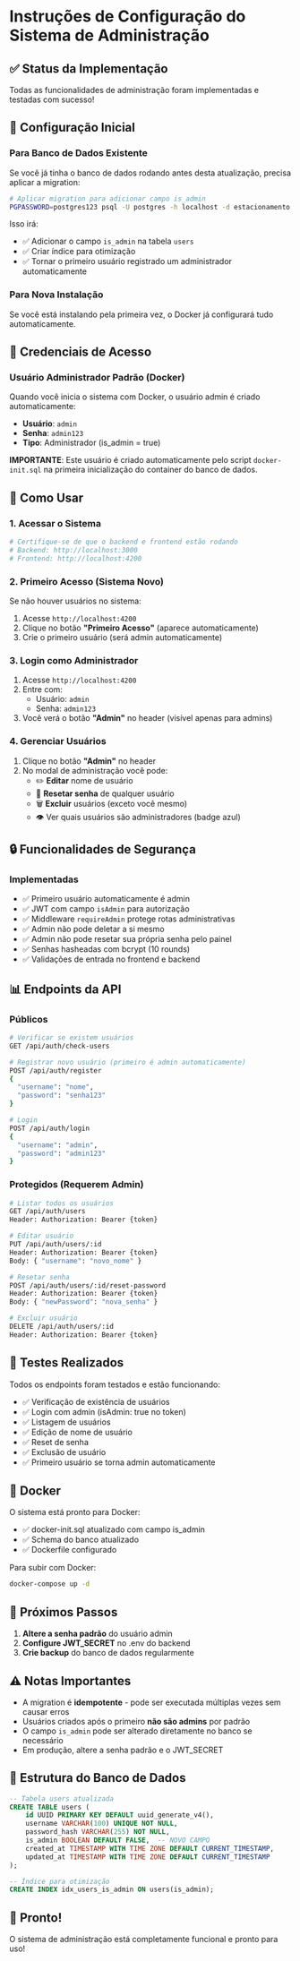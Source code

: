 # Instruções de Configuração do Sistema de Administração

## ✅ Status da Implementação

Todas as funcionalidades de administração foram implementadas e testadas com sucesso!

## 🔧 Configuração Inicial

### Para Banco de Dados Existente

Se você já tinha o banco de dados rodando antes desta atualização, precisa aplicar a migration:

```bash
# Aplicar migration para adicionar campo is_admin
PGPASSWORD=postgres123 psql -U postgres -h localhost -d estacionamento -f backend/database/migration_add_admin.sql
```

Isso irá:
- ✅ Adicionar o campo `is_admin` na tabela `users`
- ✅ Criar índice para otimização
- ✅ Tornar o primeiro usuário registrado um administrador automaticamente

### Para Nova Instalação

Se você está instalando pela primeira vez, o Docker já configurará tudo automaticamente.

## 👤 Credenciais de Acesso

### Usuário Administrador Padrão (Docker)
Quando você inicia o sistema com Docker, o usuário admin é criado automaticamente:
- **Usuário**: `admin`
- **Senha**: `admin123`
- **Tipo**: Administrador (is_admin = true)

**IMPORTANTE**: Este usuário é criado automaticamente pelo script `docker-init.sql` na primeira inicialização do container do banco de dados.

## 🚀 Como Usar

### 1. Acessar o Sistema

```bash
# Certifique-se de que o backend e frontend estão rodando
# Backend: http://localhost:3000
# Frontend: http://localhost:4200
```

### 2. Primeiro Acesso (Sistema Novo)

Se não houver usuários no sistema:
1. Acesse `http://localhost:4200`
2. Clique no botão **"Primeiro Acesso"** (aparece automaticamente)
3. Crie o primeiro usuário (será admin automaticamente)

### 3. Login como Administrador

1. Acesse `http://localhost:4200`
2. Entre com:
   - Usuário: `admin`
   - Senha: `admin123`
3. Você verá o botão **"Admin"** no header (visível apenas para admins)

### 4. Gerenciar Usuários

1. Clique no botão **"Admin"** no header
2. No modal de administração você pode:
   - ✏️ **Editar** nome de usuário
   - 🔑 **Resetar senha** de qualquer usuário
   - 🗑️ **Excluir** usuários (exceto você mesmo)
   - 👁️ Ver quais usuários são administradores (badge azul)

## 🔒 Funcionalidades de Segurança

### Implementadas
- ✅ Primeiro usuário automaticamente é admin
- ✅ JWT com campo `isAdmin` para autorização
- ✅ Middleware `requireAdmin` protege rotas administrativas
- ✅ Admin não pode deletar a si mesmo
- ✅ Admin não pode resetar sua própria senha pelo painel
- ✅ Senhas hasheadas com bcrypt (10 rounds)
- ✅ Validações de entrada no frontend e backend

## 📊 Endpoints da API

### Públicos
```bash
# Verificar se existem usuários
GET /api/auth/check-users

# Registrar novo usuário (primeiro é admin automaticamente)
POST /api/auth/register
{
  "username": "nome",
  "password": "senha123"
}

# Login
POST /api/auth/login
{
  "username": "admin",
  "password": "admin123"
}
```

### Protegidos (Requerem Admin)
```bash
# Listar todos os usuários
GET /api/auth/users
Header: Authorization: Bearer {token}

# Editar usuário
PUT /api/auth/users/:id
Header: Authorization: Bearer {token}
Body: { "username": "novo_nome" }

# Resetar senha
POST /api/auth/users/:id/reset-password
Header: Authorization: Bearer {token}
Body: { "newPassword": "nova_senha" }

# Excluir usuário
DELETE /api/auth/users/:id
Header: Authorization: Bearer {token}
```

## 🧪 Testes Realizados

Todos os endpoints foram testados e estão funcionando:
- ✅ Verificação de existência de usuários
- ✅ Login com admin (isAdmin: true no token)
- ✅ Listagem de usuários
- ✅ Edição de nome de usuário
- ✅ Reset de senha
- ✅ Exclusão de usuário
- ✅ Primeiro usuário se torna admin automaticamente

## 🐳 Docker

O sistema está pronto para Docker:
- ✅ docker-init.sql atualizado com campo is_admin
- ✅ Schema do banco atualizado
- ✅ Dockerfile configurado

Para subir com Docker:
```bash
docker-compose up -d
```

## 🔄 Próximos Passos

1. **Altere a senha padrão** do usuário admin
2. **Configure JWT_SECRET** no .env do backend
3. **Crie backup** do banco de dados regularmente

## ⚠️ Notas Importantes

- A migration é **idempotente** - pode ser executada múltiplas vezes sem causar erros
- Usuários criados após o primeiro **não são admins** por padrão
- O campo `is_admin` pode ser alterado diretamente no banco se necessário
- Em produção, altere a senha padrão e o JWT_SECRET

## 📝 Estrutura do Banco de Dados

```sql
-- Tabela users atualizada
CREATE TABLE users (
    id UUID PRIMARY KEY DEFAULT uuid_generate_v4(),
    username VARCHAR(100) UNIQUE NOT NULL,
    password_hash VARCHAR(255) NOT NULL,
    is_admin BOOLEAN DEFAULT FALSE,  -- NOVO CAMPO
    created_at TIMESTAMP WITH TIME ZONE DEFAULT CURRENT_TIMESTAMP,
    updated_at TIMESTAMP WITH TIME ZONE DEFAULT CURRENT_TIMESTAMP
);

-- Índice para otimização
CREATE INDEX idx_users_is_admin ON users(is_admin);
```

## 🎉 Pronto!

O sistema de administração está completamente funcional e pronto para uso!
